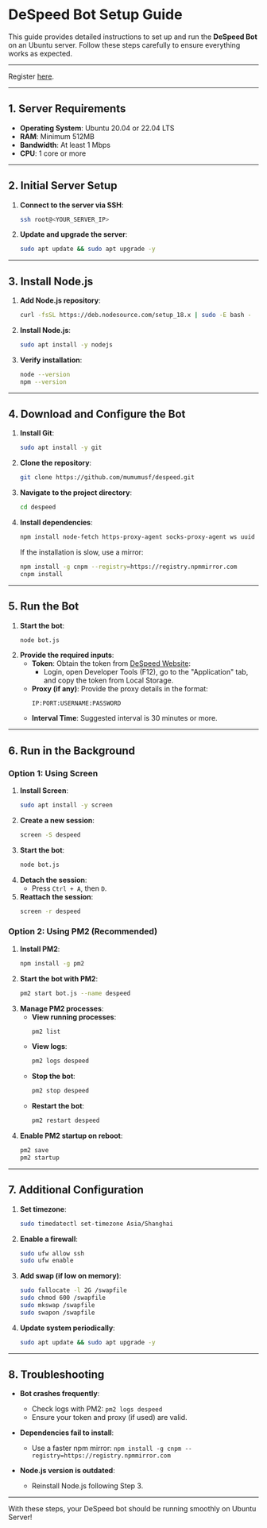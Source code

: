 # DeSpeed Bot Setup Guide

This guide provides detailed instructions to set up and run the **DeSpeed Bot** on an Ubuntu server. Follow these steps carefully to ensure everything works as expected.

---

Register [here](https://app.despeed.net/register?ref=15UZoaSGy0F3).

---

## **1. Server Requirements**
- **Operating System**: Ubuntu 20.04 or 22.04 LTS
- **RAM**: Minimum 512MB
- **Bandwidth**: At least 1 Mbps
- **CPU**: 1 core or more

---

## **2. Initial Server Setup**
1. **Connect to the server via SSH**:
   ```bash
   ssh root@<YOUR_SERVER_IP>
   ```
2. **Update and upgrade the server**:
   ```bash
   sudo apt update && sudo apt upgrade -y
   ```

---

## **3. Install Node.js**
1. **Add Node.js repository**:
   ```bash
   curl -fsSL https://deb.nodesource.com/setup_18.x | sudo -E bash -
   ```
2. **Install Node.js**:
   ```bash
   sudo apt install -y nodejs
   ```
3. **Verify installation**:
   ```bash
   node --version
   npm --version
   ```

---

## **4. Download and Configure the Bot**
1. **Install Git**:
   ```bash
   sudo apt install -y git
   ```
2. **Clone the repository**:
   ```bash
   git clone https://github.com/mumumusf/despeed.git
   ```
3. **Navigate to the project directory**:
   ```bash
   cd despeed
   ```
4. **Install dependencies**:
   ```bash
   npm install node-fetch https-proxy-agent socks-proxy-agent ws uuid
   ```
   If the installation is slow, use a mirror:
   ```bash
   npm install -g cnpm --registry=https://registry.npmmirror.com
   cnpm install
   ```

---

## **5. Run the Bot**
1. **Start the bot**:
   ```bash
   node bot.js
   ```
2. **Provide the required inputs**:
   - **Token**: Obtain the token from [DeSpeed Website](https://app.despeed.net):
     - Login, open Developer Tools (F12), go to the "Application" tab, and copy the token from Local Storage.
   - **Proxy (if any)**: Provide the proxy details in the format:
     ```
     IP:PORT:USERNAME:PASSWORD
     ```
   - **Interval Time**: Suggested interval is 30 minutes or more.

---

## **6. Run in the Background**
### **Option 1: Using Screen**
1. **Install Screen**:
   ```bash
   sudo apt install -y screen
   ```
2. **Create a new session**:
   ```bash
   screen -S despeed
   ```
3. **Start the bot**:
   ```bash
   node bot.js
   ```
4. **Detach the session**:
   - Press `Ctrl + A`, then `D`.
5. **Reattach the session**:
   ```bash
   screen -r despeed
   ```

### **Option 2: Using PM2 (Recommended)**
1. **Install PM2**:
   ```bash
   npm install -g pm2
   ```
2. **Start the bot with PM2**:
   ```bash
   pm2 start bot.js --name despeed
   ```
3. **Manage PM2 processes**:
   - **View running processes**:
     ```bash
     pm2 list
     ```
   - **View logs**:
     ```bash
     pm2 logs despeed
     ```
   - **Stop the bot**:
     ```bash
     pm2 stop despeed
     ```
   - **Restart the bot**:
     ```bash
     pm2 restart despeed
     ```
4. **Enable PM2 startup on reboot**:
   ```bash
   pm2 save
   pm2 startup
   ```

---

## **7. Additional Configuration**
1. **Set timezone**:
   ```bash
   sudo timedatectl set-timezone Asia/Shanghai
   ```
2. **Enable a firewall**:
   ```bash
   sudo ufw allow ssh
   sudo ufw enable
   ```
3. **Add swap (if low on memory)**:
   ```bash
   sudo fallocate -l 2G /swapfile
   sudo chmod 600 /swapfile
   sudo mkswap /swapfile
   sudo swapon /swapfile
   ```
4. **Update system periodically**:
   ```bash
   sudo apt update && sudo apt upgrade -y
   ```

---

## **8. Troubleshooting**
- **Bot crashes frequently**:
  - Check logs with PM2: `pm2 logs despeed`
  - Ensure your token and proxy (if used) are valid.

- **Dependencies fail to install**:
  - Use a faster npm mirror: `npm install -g cnpm --registry=https://registry.npmmirror.com`

- **Node.js version is outdated**:
  - Reinstall Node.js following Step 3.

---

With these steps, your DeSpeed bot should be running smoothly on Ubuntu Server!
